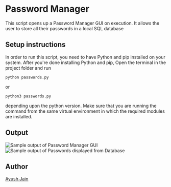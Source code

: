 # Password Manager
This script opens up a Password Manager GUI on execution. It allows the user to store all their passwords in a local SQL database

## Setup instructions
In order to run this script, you need to have Python and pip installed on your system. 
After you're done installing Python and pip, Open the terminal in the project folder and run
```
python passwords.py
```
or
```
python3 passwords.py
```
depending upon the python version. Make sure that you are running the command from the same virtual environment in which the required modules are installed.

## Output
![Sample output of Password Manager GUI](https://i.postimg.cc/3RThcWfQ/password-Manager.png)
![Sample output of Passwords displayed from Database](https://i.postimg.cc/L4vSx9zG/display-Pass.png)

## Author
[Ayush Jain](https://github.com/Ayushjain2205)